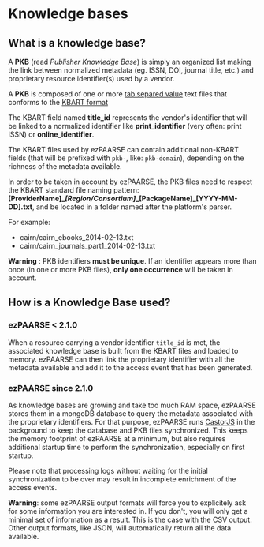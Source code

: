 # Knowledge bases

## What is a knowledge base?

A **PKB** (read _Publisher Knowledge Base_) is simply an organized list making the link between normalized metadata (eg. ISSN, DOI, journal title, etc.) and proprietary resource identifier(s) used by a vendor.

A **PKB** is composed of one or more [tab separed value](http://en.wikipedia.org/wiki/Tab-separated_values) text files that conforms to the [KBART format](http://www.niso.org/workrooms/kbart)

The KBART field named **title_id** represents the vendor's identifier that will be linked to a normalized identifier like **print_identifier** (very often: print ISSN) or **online_identifier**.

The KBART files used by ezPAARSE can contain additional non-KBART fields (that will be prefixed with `pkb-`, like: `pkb-domain`), depending on the richness of the metadata available.

In order to be taken in account by ezPAARSE, the PKB files need to respect the KBART standard file naming pattern: **[ProviderName]\_*[Region/Consortium]*\_[PackageName]\_[YYYY-MM-DD].txt**, and be located in a folder named after the platform's parser.

For example:
  * cairn/cairn_ebooks_2014-02-13.txt
  * cairn/cairn_journals_part1_2014-02-13.txt

**Warning** : PKB identifiers **must be unique**. If an identifier appears more than once (in one or more PKB files), **only one occurrence** will be taken in account.

## How is a Knowledge Base used?

### ezPAARSE < 2.1.0

When a resource carrying a vendor identifier `title_id` is met, the associated knowledge base is built from the KBART files and loaded to memory. ezPAARSE can then link the proprietary identifier with all the metadata available and add it to the access event that has been generated.

### ezPAARSE since 2.1.0

As knowledge bases are growing and take too much RAM space, ezPAARSE stores them in a mongoDB database to query the metadata associated with the proprietary identifiers. For that purpose, ezPAARSE runs [CastorJS](https://github.com/castorjs/castor-load) in the background to keep the database and PKB files synchronized. This keeps the memory footprint of ezPAARSE at a minimum, but also requires additional startup time to perform the synchronization, especially on first startup.

Please note that processing logs without waiting for the initial synchronization to be over may result in incomplete enrichment of the access events.

**Warning**: some ezPAARSE output formats will force you to explicitely ask for some information you are interested in. If you don't, you will only get a minimal set of information as a result. This is the case with the CSV output.
Other output formats, like JSON, will automatically return all the data available.
